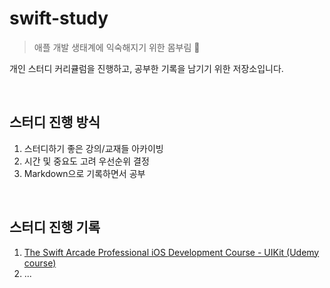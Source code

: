 # swift-study

> 애플 개발 생태계에 익숙해지기 위한 몸부림 🍎

개인 스터디 커리큘럼을 진행하고, 공부한 기록을 남기기 위한 저장소입니다.

<br />

## 스터디 진행 방식

1. 스터디하기 좋은 강의/교재들 아카이빙
2. 시간 및 중요도 고려 우선순위 결정
3. Markdown으로 기록하면서 공부

<br />

## 스터디 진행 기록

1. [The Swift Arcade Professional iOS Development Course - UIKit (Udemy course)](https://www.udemy.com/course/the-swift-arcade-professional-ios-development-course-uikit/)
2. ...
